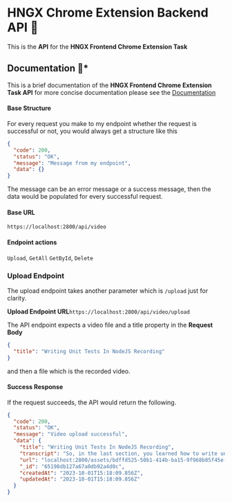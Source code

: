 # HNGX Chrome Extension Backend API 🚀

This is the **API** for the **HNGX Frontend Chrome Extension Task**

## Documentation 📖\*

This is a brief documentation of the **HNGX Frontend Chrome Extension Task API** for more concise documentation please see the [Documentation](./DOCUMENTATION.md)

#### Base Structure

For every request you make to my endpoint whether the request is successful or not, you would always get a structure like this

```json
{
  "code": 200,
  "status": "OK",
  "message": "Message from my endpoint",
  "data": {}
}
```

The message can be an error message or a success message, then the data would be populated for every successful request.

#### Base URL

`https://localhost:2800/api/video`

#### Endpoint actions

`Upload`, `GetAll` `GetById`, `Delete`

### Upload Endpoint

The upload endpoint takes another parameter which is `/upload` just for clarity.

**Upload Endpoint URL**`https://localhost:2800/api/video/upload`

The API endpoint expects a video file and a title property in the **Request Body**

```json
{
  "title": "Writing Unit Tests In NodeJS Recording"
}
```

and then a file which is the recorded video.

#### Success Response

If the request succeeds, the API would return the following.

```json
{
  "code": 200,
  "status": "OK",
  "message": "Video upload successful",
  "data": {
    "title": "Writing Unit Tests In NodeJS Recording",
    "transcript": "So, in the last section, you learned how to write unit tests. Unit tests are easy to write, they're fast to execute, and they're ideal for testing functions with zero or minimal dependency to external resources. But in real world applications, we need to work with one or more external resources. That's where integration tests come into the picture. With integration tests, we test our application code along with these external resources as a whole. So, to write integration tests, we need a real database. We populate this database with data for testing. Now, we send an HTTP request to an endpoint we want to test, and then make an assertion. That assertion may involve inspecting the response or the database. For example, if we send an HTTP POST request to create a new genre, in an integration test, we're going to look at our database and verify that this new genre is there. So that's the big picture. In the next lecture, we're going to make a few simple tweaks to our application and prepare it for integration testing.",
    "url": "localhost:2800/assets/bdffd525-50b1-414b-ba15-9f968b85f45e-181 Introduction.mp4",
    "_id": "65198db127a67a0db92a4d0c",
    "createdAt": "2023-10-01T15:18:09.856Z",
    "updatedAt": "2023-10-01T15:18:09.856Z"
  }
}
```
